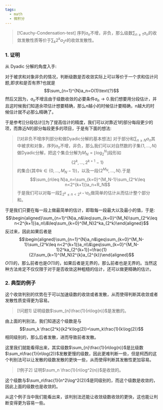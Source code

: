 ```yaml
---
tags:
  - math
  - 微积分
---
```


> [!Cauchy-Condensation-test]
> 序列$a_n$不增，非负，那么级数$\sum_{n\geq1}a_n$的收敛发散性质等价于$\sum_{k}2^ka_{2^k}$的收敛发散性。

### 1. 证明

从 Dyadic 分解的角度入手:

对于被求和对象非负的情况，判断级数是否收敛实际上可以等价于一个求和估计问题,即求和是否有界?也就是$$\sum_{n=1}^{N}a_n=O(1)\text{?}$$然后又因为，$a_n$不增且由于级数收敛的必要条件$a_n\to0$.我们想要用分段估计，并且这时候我们知道余项估计想要精确，那么$n$越小的时候估计要精确，n越大的时候估计就不必那么精确了。

于是参考[[分段估计]]为了提高估计的精度，我们可以对靠近1的部分每段更少的项，而靠近$N$的部分每段更多的项目，于是有下面的想法:
> [!对非负不增序列部分和做Dyadic分解的基本想法]
> 对于部分和$\sum_{n\geq N}a_n$其中被求和对象，序列$a_n$不增，非负，那么我们可以对自然数的子集$\{1,...,N\}$做Dyadic分解，把这个集合分解为$M_N = \lfloor\log_2^{N}\rfloor$段形如$$\{2^k,...,2^{k+1}-1\}$$的集合(其中$k\in \{0,...,M_N-1\}$)，以及一段$\{2^{M_N},...,N\}$.于是$$\sum_{n\leq N}a_n=\sum_{k=0}^{M_N-1}\sum_{2^k\leq n<2^{k+1}}a_n+R_N$$于是我们可以对每一段$\sum_{2^k\leq n<2^{k+1}}a_n$做简单的估计从而估计整个部分和。

于是我们只要在每一段上做最简单的估计，即取每一段最大以及最小的值，于是:
$$\begin{aligned}\sum_{n=1}^{N}a_n&\leq\sum_{k=0}^{M_N}\sum_{2^k\leq n<2^{k+1}}a_n\\&\leq\sum_{k=0}^{M_N}2^ka_{2^k}\end{aligned}$$反过来，因此如果后者是$$\begin{aligned}\sum_{n=1}^{N}a_n&\geq\sum_{k=0}^{M_N-1}\sum_{2^k\leq n<2^{k+1}}a_n\\&\geq\sum_{k=0}^{M_N-1}2^ka_{2^{k+1}}=\frac{1}{2}\sum_{k=1}^{M_N}2^{k}a_{2^{k}}\end{aligned}$$$O(1)$的，那么前者也是$O(1)$的，如果后者是无界的，那么前者也是无界的。当然这种方法肯定不仅仅限于对于是否收敛这种粗糙的估计，还可以做更精确的估计。

### 2. 典型的例子

这个收敛判别的优势在于可以加速级数的收敛或者发散，从而使得判断其收敛或者发散性质变得更为容易。

> [!问题1]
> 证明级数$\sum_{n}\frac{1}{n\log(n)}$是发散的。

由上面的判别法，我们知道这个级数是与$$\sum_k \frac{2^k}{k2^k\log(2)}=\sum_k\frac{1}{k\log(2)}$$相同级别的，那么后者发散，进而导致前者发散。

这里我们就能看得出来，其实级数$\sum_{n}\frac{1}{n\log(n)}$是比级数$\sum_n\frac{1}{n\log(2)}$发散更慢的级数，因此更难判断一些，但是柯西的这个判别法可以让发散的级数发散的更快一些，从而使得判断其发散性更加容易。

> [!例子2]
> 证明$\sum_n \frac{1}{n\log^2(n)}$是收敛的。

这个级数与$\sum_n\frac{1}{n^2\log^2(2)}$是同级别的，而这个级数是收敛的，因此上面的级数也是收敛的。

从这个例子当中我们能看出来，该判别法还能让收敛级数收敛的更快，这也能让判断变得更为容易一些。


